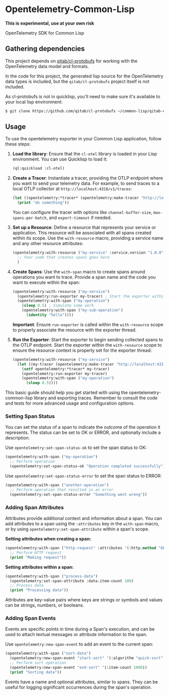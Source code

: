 # Opentelemetry-Common-Lisp

**This is experimental, use at your own risk**

OpenTelemetry SDK for Common Lisp

## Gathering dependencies

This project depends on [qitab/cl-protobufs](https://github.com/qitab/cl-protobufs) for working with the OpenTelemetry data model and formats. 

In the code for this project, the generated lisp source for the OpenTelemetry data types is included, but the `qitab/cl-protobufs` project itself is not included. 

As cl-protobufs is not in quicklisp, you'll need to make sure it's available to your local lisp environment:

```bash
$ git clone https://github.com/qitab/cl-protobufs ~/common-lisp/qitab-cl-protobufs
```

## Usage

To use the opentelemetry exporter in your Common Lisp application, follow these steps:

1. **Load the library**: Ensure that the `cl-otel` library is loaded in your Lisp environment. You can use Quicklisp to load it:
   ```lisp
   (ql:quickload :cl-otel)
   ```

2. **Create a Tracer**: Instantiate a tracer, providing the OTLP endpoint where you want to send your telemetry data. For example, to send traces to a local OTLP collector at `http://localhost:4318/v1/traces`:
   ```lisp
   (let ((opentelemetry:*tracer* (opentelemetry:make-tracer "http://localhost:4318/v1/traces")))
     (print "do something"))
   ```
   You can configure the tracer with options like `channel-buffer-size`, `max-spans-per-batch`, and `export-timeout` if needed.

3. **Set up a Resource**: Define a resource that represents your service or application. This resource will be associated with all spans created within its scope. Use the `with-resource` macro, providing a service name and any other resource attributes:
   ```lisp
   (opentelemetry:with-resource ("my-service" :service.version "1.0.0")
     ;; Your code that creates spans goes here
     )
   ```

4. **Create Spans**: Use the `with-span` macro to create spans around operations you want to trace. Provide a span name and the code you want to execute within the span:
   ```lisp
   (opentelemetry:with-resource ("my-service")
     (opentelemetry:run-exporter my-tracer) ; Start the exporter within the resource scope
     (opentelemetry:with-span ("my-operation")
       (sleep 0.5) ; Simulate some work
       (opentelemetry:with-span ("my-sub-operation")
         (identity "hello"))))
   ```
   **Important**: Ensure `run-exporter` is called within the `with-resource` scope to properly associate the resource with the exporter thread.

5. **Run the Exporter**: Start the exporter to begin sending collected spans to the OTLP endpoint. Start the exporter within the `with-resource` scope to ensure the resource context is properly set for the exporter thread:
   ```lisp
   (opentelemetry:with-resource ("my-service")
     (let ((my-tracer (opentelemetry:make-tracer "http://localhost:4318/v1/traces")))
       (setf opentelemetry:*tracer* my-tracer)
       (opentelemetry:run-exporter my-tracer)
       (opentelemetry:with-span ("my-operation")
         (sleep 0.5))))
   ```

This basic guide should help you get started with using the opentelemetry-common-lisp library and exporting traces. Remember to consult the code and tests for more advanced usage and configuration options.

### Setting Span Status

You can set the status of a span to indicate the outcome of the operation it represents.  The status can be set to OK or ERROR, and optionally include a description.

Use `opentelemetry:set-span-status-ok` to set the span status to OK:

```lisp
(opentelemetry:with-span ("my-operation")
  ;; Perform operation
  (opentelemetry:set-span-status-ok "Operation completed successfully"))
```

Use `opentelemetry:set-span-status-error` to set the span status to ERROR:

```lisp
(opentelemetry:with-span ("another-operation")
  ;; Perform operation that resulted in an error
  (opentelemetry:set-span-status-error "Something went wrong"))
```

### Adding Span Attributes

Attributes provide additional context and information about a span. You can add attributes to a span using the `:attributes` key in the `with-span` macro, or by using `opentelemetry:set-span-attribute` within a span's scope.

**Setting attributes when creating a span:**

```lisp
(opentelemetry:with-span ("http-request" :attributes '(:http.method "GET" :http.url "/resource"))
  ;; Perform HTTP request
  (print "Making request"))
```

**Setting attributes within a span:**

```lisp
(opentelemetry:with-span ("process-data")
  (opentelemetry:set-span-attribute :data.item-count 100)
  ;; Process data
  (print "Processing data"))
```

Attributes are key-value pairs where keys are strings or symbols and values can be strings, numbers, or booleans.

### Adding Span Events

Events are specific points in time during a Span's execution, and can be used to attach textual messages or attribute information to the span.

Use `opentelemetry:new-span-event` to add an event to the current span:

```lisp
(opentelemetry:with-span ("sort-data")
  (opentelemetry:new-span-event "start-sort" '(:algorithm "quick-sort"))
  ;; Perform sort operation
  (opentelemetry:new-span-event "end-sort" '(:item-count 1000))
  (print "Sorting data"))
```

Events have a name and optional attributes, similar to spans. They can be useful for logging significant occurrences during the span's operation.
